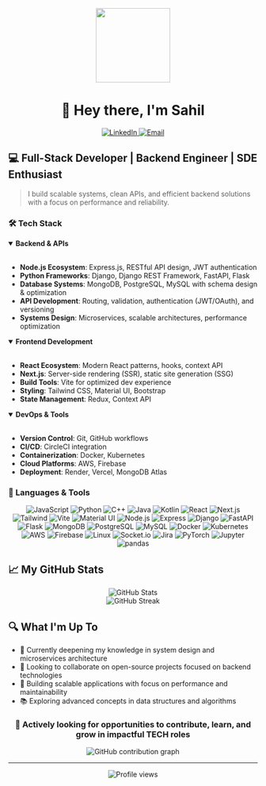 <div align="center">
  <img height="150" src="https://media.giphy.com/media/M9gbBd9nbDrOTu1Mqx/giphy.gif" />
</div>

# <div align="center">👋 Hey there, I'm Sahil</div>

<div align="center">
  <a href="https://www.linkedin.com/in/sahil-dey-34454524a/" target="_blank">
    <img src="https://img.shields.io/badge/LinkedIn-0077B5?style=for-the-badge&logo=linkedin&logoColor=white" alt="LinkedIn" />
  </a>
  <a href="mailto:deysagar3001@gmail.com">
    <img src="https://img.shields.io/badge/Email-D14836?style=for-the-badge&logo=gmail&logoColor=white" alt="Email" />
  </a>
</div>

## 💻 Full-Stack Developer | Backend Engineer | SDE Enthusiast

> I build scalable systems, clean APIs, and efficient backend solutions with a focus on performance and reliability.

### 🛠️ Tech Stack

<details open>
<summary><b>Backend & APIs</b></summary>
<br>

- **Node.js Ecosystem**: Express.js, RESTful API design, JWT authentication
- **Python Frameworks**: Django, Django REST Framework, FastAPI, Flask
- **Database Systems**: MongoDB, PostgreSQL, MySQL with schema design & optimization
- **API Development**: Routing, validation, authentication (JWT/OAuth), and versioning
- **Systems Design**: Microservices, scalable architectures, performance optimization

</details>

<details open>
<summary><b>Frontend Development</b></summary>
<br>

- **React Ecosystem**: Modern React patterns, hooks, context API
- **Next.js**: Server-side rendering (SSR), static site generation (SSG)
- **Build Tools**: Vite for optimized dev experience
- **Styling**: Tailwind CSS, Material UI, Bootstrap
- **State Management**: Redux, Context API

</details>

<details open>
<summary><b>DevOps & Tools</b></summary>
<br>

- **Version Control**: Git, GitHub workflows
- **CI/CD**: CircleCI integration
- **Containerization**: Docker, Kubernetes
- **Cloud Platforms**: AWS, Firebase
- **Deployment**: Render, Vercel, MongoDB Atlas

</details>

### 🚀 Languages & Tools

<div align="center">

<!-- Programming Languages -->
<img src="https://img.shields.io/badge/JavaScript-F7DF1E?style=for-the-badge&logo=javascript&logoColor=black" alt="JavaScript" />
<img src="https://img.shields.io/badge/Python-3776AB?style=for-the-badge&logo=python&logoColor=white" alt="Python" />
<img src="https://img.shields.io/badge/C++-00599C?style=for-the-badge&logo=cplusplus&logoColor=white" alt="C++" />
<img src="https://img.shields.io/badge/Java-ED8B00?style=for-the-badge&logo=java&logoColor=white" alt="Java" />
<img src="https://img.shields.io/badge/Kotlin-7F52FF?style=for-the-badge&logo=kotlin&logoColor=white" alt="Kotlin" />

<!-- Frontend -->
<img src="https://img.shields.io/badge/React-61DAFB?style=for-the-badge&logo=react&logoColor=black" alt="React" />
<img src="https://img.shields.io/badge/Next.js-000000?style=for-the-badge&logo=nextdotjs&logoColor=white" alt="Next.js" />
<img src="https://img.shields.io/badge/Tailwind_CSS-38B2AC?style=for-the-badge&logo=tailwind-css&logoColor=white" alt="Tailwind" />
<img src="https://img.shields.io/badge/Vite-646CFF?style=for-the-badge&logo=vite&logoColor=white" alt="Vite" />
<img src="https://img.shields.io/badge/Material_UI-0081CB?style=for-the-badge&logo=material-ui&logoColor=white" alt="Material UI" />

<!-- Backend -->
<img src="https://img.shields.io/badge/Node.js-339933?style=for-the-badge&logo=nodedotjs&logoColor=white" alt="Node.js" />
<img src="https://img.shields.io/badge/Express-000000?style=for-the-badge&logo=express&logoColor=white" alt="Express" />
<img src="https://img.shields.io/badge/Django-092E20?style=for-the-badge&logo=django&logoColor=white" alt="Django" />
<img src="https://img.shields.io/badge/FastAPI-009688?style=for-the-badge&logo=fastapi&logoColor=white" alt="FastAPI" />
<img src="https://img.shields.io/badge/Flask-000000?style=for-the-badge&logo=flask&logoColor=white" alt="Flask" />

<!-- Databases -->
<img src="https://img.shields.io/badge/MongoDB-47A248?style=for-the-badge&logo=mongodb&logoColor=white" alt="MongoDB" />
<img src="https://img.shields.io/badge/PostgreSQL-316192?style=for-the-badge&logo=postgresql&logoColor=white" alt="PostgreSQL" />
<img src="https://img.shields.io/badge/MySQL-4479A1?style=for-the-badge&logo=mysql&logoColor=white" alt="MySQL" />

<!-- DevOps -->
<img src="https://img.shields.io/badge/Docker-2496ED?style=for-the-badge&logo=docker&logoColor=white" alt="Docker" />
<img src="https://img.shields.io/badge/Kubernetes-326CE5?style=for-the-badge&logo=kubernetes&logoColor=white" alt="Kubernetes" />
<img src="https://img.shields.io/badge/AWS-232F3E?style=for-the-badge&logo=amazonaws&logoColor=white" alt="AWS" />
<img src="https://img.shields.io/badge/Firebase-FFCA28?style=for-the-badge&logo=firebase&logoColor=black" alt="Firebase" />
<img src="https://img.shields.io/badge/Linux-FCC624?style=for-the-badge&logo=linux&logoColor=black" alt="Linux" />

<!-- Additional Tools -->
<img src="https://img.shields.io/badge/Socket.io-010101?style=for-the-badge&logo=socket.io&logoColor=white" alt="Socket.io" />
<img src="https://img.shields.io/badge/Jira-0052CC?style=for-the-badge&logo=jira&logoColor=white" alt="Jira" />
<img src="https://img.shields.io/badge/PyTorch-EE4C2C?style=for-the-badge&logo=pytorch&logoColor=white" alt="PyTorch" />
<img src="https://img.shields.io/badge/Jupyter-F37626?style=for-the-badge&logo=jupyter&logoColor=white" alt="Jupyter" />
<img src="https://img.shields.io/badge/pandas-150458?style=for-the-badge&logo=pandas&logoColor=white" alt="pandas" />

</div>

## 📈 My GitHub Stats

<div align="center">
  <img src="https://github-readme-stats.vercel.app/api?username=sahilssssss&show_icons=true&theme=radical" alt="GitHub Stats" />
</div>

<div align="center">
  <img src="https://github-readme-streak-stats.herokuapp.com/?user=sahilssssss&theme=radical" alt="GitHub Streak" />
</div>

## 🔍 What I'm Up To

- 🌱 Currently deepening my knowledge in system design and microservices architecture
- 👯 Looking to collaborate on open-source projects focused on backend technologies
- 🚀 Building scalable applications with focus on performance and maintainability
- 📚 Exploring advanced concepts in data structures and algorithms

<div align="center">
  <h3>💼 Actively looking for opportunities to contribute, learn, and grow in impactful TECH roles</h3>
</div>

<div align="center">
  <picture>
    <source media="(prefers-color-scheme: dark)" srcset="https://raw.githubusercontent.com/sahilssssss/sahilssssss/output/pacman-contribution-graph-dark.svg">
    <source media="(prefers-color-scheme: light)" srcset="https://raw.githubusercontent.com/sahilssssss/sahilssssss/output/pacman-contribution-graph.svg">
    <img alt="GitHub contribution graph" src="https://raw.githubusercontent.com/sahilssssss/sahilssssss/output/pacman-contribution-graph.svg">
  </picture>
</div>

---

<div align="center">
  <img src="https://komarev.com/ghpvc/?username=sahilssssss&color=blueviolet" alt="Profile views" />
</div>
